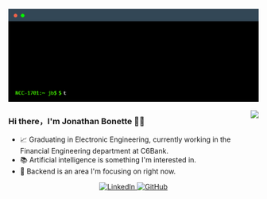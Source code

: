 <p align="center">
  <img src="about.gif" alt="about me">
</p>

<!--- <img align="right" src="https://github-readme-stats.vercel.app/api?username=jonathanbonette&show_icons=true&icon_color=CE1D2D&text_color=718096&bg_color=00000000&hide_title=true&hide_border=true&hide_rank=true" /> --->

<img align="right" src="https://github-readme-stats.vercel.app/api/top-langs/?username=jonathanbonette&layout=compact" />

### Hi there，I'm Jonathan Bonette 🙋‍♂️

- 📈 Graduating in Electronic Engineering, currently working in the Financial Engineering department at C6Bank.
- 📚 Artificial intelligence is something I'm interested in.
- 🧠 Backend is an area I'm focusing on right now.
  
<p align="center">
  <a href="https://www.linkedin.com/in/jonathan-chrysostomo-cabral-bonette-55562015b/">
    <img src="https://img.shields.io/badge/LinkedIn-0A66C2?informational?style=flat&logo=linkedin&logoColor=white" alt="LinkedIn">
  </a>
  <a href="https://github.com/jonathanbonette">
    <img src="https://img.shields.io/badge/Github-black?informational?style=flat&logo=github&logoColor=white" alt="GitHub">
  </a>
</p>



